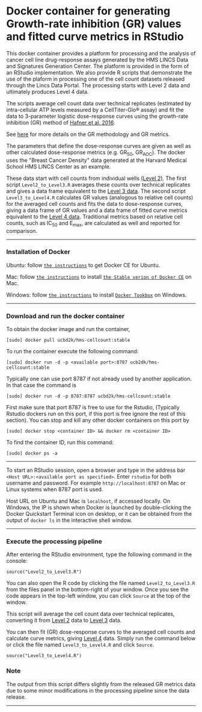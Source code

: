 # Docker container for generating Growth-rate inhibition (GR) values and fitted curve metrics in RStudio

This docker container provides a platform for processing and the analysis of cancer cell line drug-response assays generated by the HMS LINCS Data and Signatures Generation Center. The platform is provided in the form of an RStudio implementation. We also provide R scripts that demonstrate the use of the plaform in processing one of the cell count datasets released through the Lincs Data Portal. The processing starts with Level 2 data and ultimately produces Level 4 data.

The scripts average cell count data over technical replicates (estimated by intra-cellular ATP levels measured by a CellTiter-Glo® assay) and fit the data to 3-parameter logistic dose-response curves using the growth-rate inhibition (GR) method
of [Hafner et al. 2016](http://lincs.hms.harvard.edu/hafner-natmethods-2016/).

See [here](http://www.grcalculator.org/grtutorial/?tab=AboutGR) for more details on the GR methodology and GR metrics.

The parameters that define the dose-response curves are given as well as other calculated
dose-response metrics (e.g. GR<sub>50</sub>, GR<sub>AOC</sub>). The docker uses the "Breast Cancer Density" data
generated at the Harvard Medical School HMS LINCS Center as an example.

These data start with cell counts from
individual wells [(Level 2)](http://lincsportal.ccs.miami.edu/datasets-beta/#/view/LDS-1261). The first script `Level2_to_Level3.R` averages these counts
over technical replicates and gives a data frame equivalent to the [Level 3 data](http://lincsportal.ccs.miami.edu/datasets-beta/#/view/LDS-1262). The second script `Level3_to_Level4.R` calculates GR values (analogous to relative cell counts) for the averaged cell counts and fits the data to dose-response curves, giving a data frame of GR values and a data frame of fitted curve metrics equivalent to the [Level 4 data](http://lincsportal.ccs.miami.edu/datasets-beta/#/view/LDS-1263). Traditional metrics based on relative cell counts, such as IC<sub>50</sub> and E<sub>max</sub>, are calculated as well and reported for comparison.

---
### Installation of Docker

Ubuntu: follow [`the instructions`](https://docs.docker.com/engine/installation/linux/docker-ce/ubuntu/) to get Docker CE for Ubuntu.

Mac: follow [`the instructions`](https://store.docker.com/editions/community/docker-ce-desktop-mac) to install [`the Stable verion of Docker CE`](https://download.docker.com/mac/stable/Docker.dmg) on Mac.

Windows: follow [`the instructions`](https://docs.docker.com/toolbox/toolbox_install_windows/) to install [`Docker Tookbox`](https://download.docker.com/win/stable/DockerToolbox.exe) on Windows.

---
### Download and run the docker container
To obtain the docker image and run the container,
```
[sudo] docker pull ucbd2k/hms-cellcount:stable
```
To run the container execute the following command:

```
[sudo] docker run -d -p <available port>:8787 ucb2dk/hms-cellcount:stable
```
Typically one can use port 8787 if not already used by another application. In that case the command is

```
[sudo] docker run -d -p 8787:8787 ucbd2k/hms-cellcount:stable
```
First make sure that port 8787 is free to use for the Rstudio, (Typically Rstudio dockers run on this port, if this port is free ignore the rest of this section). You can stop and kill any other docker containers on this port by

```
[sudo] docker stop <container ID> && docker rm <container ID>
```
To find the container ID, run this command:
```
[sudo] docker ps -a
```
---
To start an RStudio session, open a browser and type in the address bar ``<Host URL>:<available port as specified>``. Enter `rstudio` for both username and password. For example `http://localhost:8787` on Mac or Linux systems when 8787 port is used.

Host URL on Ubuntu and Mac is `localhost`, if accessed locally. On Windows, the IP is shown when Docker is launched by double-clicking the Docker Quickstart Terminal icon on desktop, or it can be obtained from the output of `docker ls` in the interactive shell window.

---
### Execute the processing pipeline

After entering the RStudio environment, type the following command in the console:

```
source("Level2_to_Level3.R")
```
You can also open the R code by clicking the file named `Level2_to_Level3.R` from the files panel in the bottom-right of your window.
Once you see the code appears in the top-left window, you can click `Source` at the top of the window.

This script will average the cell count data over technical replicates, converting it from [Level 2](http://lincsportal.ccs.miami.edu/datasets-beta/#/view/LDS-1261) data to [Level 3](http://lincsportal.ccs.miami.edu/datasets-beta/#/view/LDS-1262) data.

You can then fit (GR) dose-response curves to the averaged cell counts and calculate curve metrics, giving [Level 4](ttp://lincsportal.ccs.miami.edu/datasets-beta/#/view/LDS-1263) data. Simply run the command below or click the file named `Level3_to_Level4.R` and click `Source`.

```
source("Level3_to_Level4.R")
```
### Note

The output from this script differs slightly from the released GR metrics data due to some minor modifications in the processing pipeline since the data release.

---
